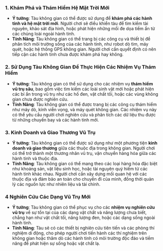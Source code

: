 ### 1. **Khám Phá và Thám Hiểm Hệ Mặt Trời Mới**

- **Ý tưởng**: Tàu không gian có thể được sử dụng để **khám phá các hành tinh và hệ mặt trời mới**. Người chơi sẽ điều khiển tàu để tìm kiếm tài nguyên, khảo sát địa hình, hoặc phát hiện những mối đe dọa tiềm ẩn từ các chủng loài ngoài hành tinh.
- **Tính Năng**: Tàu không gian có thể trang bị các công cụ và thiết bị để phân tích môi trường sống của các hành tinh, như robot dò tìm, máy quét, hoặc hệ thống GPS không gian. Người chơi cần quyết định có nên tiếp cận các hành tinh chưa được khám phá hay không.

### 2. **Sử Dụng Tàu Không Gian Để Thực Hiện Các Nhiệm Vụ Thám Hiểm**

- **Ý tưởng**: Tàu không gian có thể sử dụng cho các nhiệm vụ **thám hiểm vũ trụ sâu**, bao gồm việc tìm kiếm các loài sinh vật mới hoặc phát hiện các bí ẩn trong vũ trụ như các hố đen, vật chất tối, hoặc các vùng không gian chưa được nghiên cứu.
- **Tính Năng**: Tàu không gian có thể được trang bị các công cụ thám hiểm như máy dò, kính viễn vọng, và máy quét không gian. Các nhiệm vụ này có thể yêu cầu người chơi nghiên cứu và phân tích các dữ liệu thu được từ những chuyến bay và các hành tinh mới.

### 3. **Kinh Doanh và Giao Thương Vũ Trụ**

- **Ý tưởng**: Tàu không gian có thể được sử dụng như một phương tiện **kinh doanh và giao thương** giữa các thuộc địa trong không gian. Người chơi có thể trở thành một thương nhân vũ trụ, vận chuyển hàng hóa giữa các hành tinh và thuộc địa.
- **Tính Năng**: Tàu không gian có thể mang theo các loại hàng hóa đặc biệt như khoáng sản, vật liệu sinh học, hoặc tài nguyên quý hiếm từ các hành tinh khác nhau. Người chơi cần xây dựng mối quan hệ với các thuộc địa và đảm bảo an toàn cho chuyến đi của mình, đồng thời quản lý các nguồn lực như nhiên liệu và tài chính.

### 4 **Nghiên Cứu Các Dạng Vũ Trụ Mới**

- **Ý tưởng**: Tàu không gian có thể phục vụ cho các **nhiệm vụ nghiên cứu vũ trụ** về sự tồn tại của các dạng vật chất và năng lượng chưa biết, chẳng hạn như vật chất tối, năng lượng đen, hoặc các dạng sống ngoài hành tinh.
- **Tính Năng**: Tàu sẽ có các thiết bị nghiên cứu tiên tiến và các phòng thí nghiệm di động, cho phép người chơi tiến hành các thí nghiệm trên không gian hoặc thăm dò các hành tinh có môi trường độc đáo và tiềm năng để phát hiện sự sống hoặc vật chất lạ.


